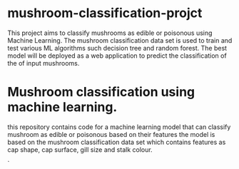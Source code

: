 # mushroom-classification-projct
This project aims to classify mushrooms as edible or poisonous using Machine Learning. The mushroom classification data set is used to train and test various ML algorithms such decision tree and random forest. The best model will be deployed as a web application to predict the classification of the of input mushrooms.

# Mushroom classification using machine learning.
this repository contains code for a machine learning model that can classify mushroom as edible or poisonous based on their features the model is based on the mushroom classification data set which contains features as cap shape, cap surface, gill size and stalk colour.

`
